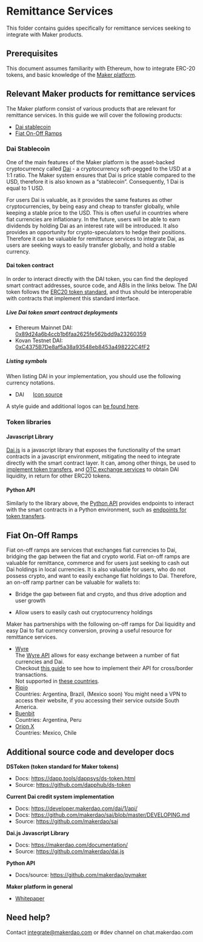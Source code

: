# Remittance Services
This folder contains guides specifically for remittance services seeking to integrate with Maker products.

## Prerequisites
This document assumes familiarity with Ethereum, how to integrate ERC-20 tokens, and basic knowledge of the [Maker platform](https://www.makerdao.com).

## Relevant Maker products for remittance services

The Maker platform consist of various products that are relevant for remittance services. In this guide we will cover the following products:
-   [Dai stablecoin](#dai-stablecoin)
-   [Fiat On-Off Ramps](#fiat-on-off-ramps)   
   
### Dai Stablecoin

One of the main features of the Maker platform is the asset-backed cryptocurrency called [Dai](https://makerdao.com/dai) - a cryptocurrency soft-pegged to the USD at a 1:1 ratio. The Maker system ensures that Dai is price stable compared to the USD, therefore it is also known as a “stablecoin”. Consequently, 1 Dai is equal to 1 USD.

For users Dai is valuable, as it provides the same features as other cryptocurrencies, by being easy and cheap to transfer globally, while keeping a stable price to the USD. This is often useful in countries where fiat currencies are inflationary. In the future, users will be able to earn dividends by holding Dai as an interest rate will be introduced. It also provides an opportunity for crypto-speculators to hedge their positions. Therefore it can be valuable for remittance services to integrate Dai, as users are seeking ways to easily transfer globally, and hold a stable currency.

#### Dai token contract
In order to interact directly with the DAI token, you can find the deployed smart contract addresses, source code, and ABIs in the links below.
The DAI token follows the [ERC20 token standard](https://github.com/ethereum/EIPs/blob/master/EIPS/eip-20.md), and thus should be interoperable with contracts that implement this standard interface.

##### Live Dai token smart contract deployments
* Ethereum Mainnet DAI: [0x89d24a6b4ccb1b6faa2625fe562bdd9a23260359](https://etherscan.io/address/0x89d24a6b4ccb1b6faa2625fe562bdd9a23260359#code)
* Kovan Testnet DAI: [0xC4375B7De8af5a38a93548eb8453a498222C4fF2](https://kovan.etherscan.io/address/0xC4375B7De8af5a38a93548eb8453a498222C4fF2#code)

##### Listing symbols
When listing DAI in your implementation, you should use the following currency notations.
* DAI&nbsp;&nbsp;&nbsp;&nbsp;&nbsp;&nbsp;[Icon source](https://github.com/makerdao/Overview-of-MakerDAO-design/tree/master/DAI)

A style guide and additional logos can [be found here](https://github.com/makerdao/Overview-of-MakerDAO-design#style-guide).

### Token libraries
#### Javascript Library
[Dai.js](https://makerdao.com/documentation/) is a javascript library that exposes the functionality of the smart contracts in a javascript environment, mitigating the need to integrate directly with the smart contract layer. It can, among other things, be used to [implement token transfers](https://github.com/makerdao/dai.js#usage), and [OTC exchange services](https://makerdao.com/documentation/#exchange-service) to obtain DAI liquidity, in return for other ERC20 tokens.

#### Python API
Similarly to the library above, the [Python API](https://github.com/makerdao/pymaker) provides endpoints to interact with the smart contracts in a Python environment, such as [endpoints for token transfers](https://github.com/makerdao/pymaker#token-transfer).

## Fiat On-Off Ramps
Fiat on-off ramps are services that exchanges fiat currencies to Dai, bridging the gap between the fiat and crypto world. Fiat on-off ramps are valuable for remittance, commerce and for users just seeking to cash out Dai holdings in local currencies. It is also valuable for users, who do not possess crypto, and want to easily exchange fiat holdings to Dai. Therefore, an on-off ramp partner can be valuable for wallets to:
-   Bridge the gap between fiat and crypto, and thus drive adoption and user growth
    
-   Allow users to easily cash out cryptocurrency holdings

Maker has partnerships with the following on-off ramps for Dai liquidity and easy Dai to fiat currency conversion, proving a useful resource for remittance services.
* [Wyre](https://www.sendwyre.com/)\
The [Wyre API](https://www.sendwyre.com/docs/) allows for easy exchange between a number of fiat currencies and Dai.\
Checkout [this guide](/partners/wyre/wyre-guide-01/wyre-guide-01.md) to see how to implement their API for cross/border transactions.\
Not supported in [these countries](https://support.sendwyre.com/security/non-operational-states-in-us-and-countries).
* [Ripio](https://www.ripio.com/en/)\
Countries: Argentina, Brazil, (Mexico soon)
You might need a VPN to access their website, if you accessing their service outside South America.
* [Buenbit](https://www.buenbit.com/)\
Countries: Argentina, Peru
* [Orion X](https://orionx.com/)\
Countries: Mexico, Chile

## Additional source code and developer docs
**DSToken (token standard for Maker tokens)**
- Docs: https://dapp.tools/dappsys/ds-token.html
- Source: https://github.com/dapphub/ds-token

**Current Dai credit system implementation**
- Docs: https://developer.makerdao.com/dai/1/api/
- Docs: https://github.com/makerdao/sai/blob/master/DEVELOPING.md
- Source: https://github.com/makerdao/sai

**Dai.js Javascript Library**
- Docs: https://makerdao.com/documentation/
- Source: https://github.com/makerdao/dai.js

**Python API**
- Docs/source: https://github.com/makerdao/pymaker

**Maker platform in general**
-  [Whitepaper](https://makerdao.com/whitepaper/)

## Need help?
Contact integrate@makerdao.com or #dev channel on chat.makerdao.com
